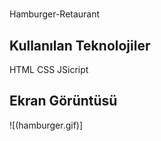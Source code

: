 <h1></h1>

Hamburger-Retaurant

<h2>Kullanılan Teknolojiler</h2>

HTML CSS JSicript

<h2>Ekran Görüntüsü</h2>

![(hamburger.gif)]

